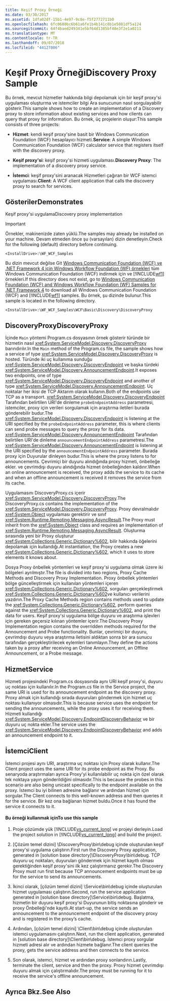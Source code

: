 ```yaml
---
title: Keşif Proxy Örneği
ms.date: 03/30/2017
ms.assetid: 1dfa02df-15b1-4e97-9c8e-f5f2772711b0
ms.openlocfilehash: 6fc0680bc6b61a6fe1b4b141c8b1e5081df5a124
ms.sourcegitcommit: 64f4baed249341e5bf64d1385bf48e3f2e1a0211
ms.translationtype: MT
ms.contentlocale: tr-TR
ms.lasthandoff: 09/07/2018
ms.locfileid: "44127806"
---
```

# <a name="discovery-proxy-sample"></a><span data-ttu-id="2267f-102">Keşif Proxy Örneği</span><span class="sxs-lookup"><span data-stu-id="2267f-102">Discovery Proxy Sample</span></span>
<span data-ttu-id="2267f-103">Bu örnek, mevcut hizmetler hakkında bilgi depolamak için bir keşif proxy'si uygulaması oluşturma ve istemciler bilgi Ara sunucunun nasıl sorgulayabilir gösterir.</span><span class="sxs-lookup"><span data-stu-id="2267f-103">This sample shows how to create an implementation of a Discovery proxy to store information about existing services and how clients can query that proxy for information.</span></span> <span data-ttu-id="2267f-104">Bu örnek, üç projelerin oluşur:</span><span class="sxs-lookup"><span data-stu-id="2267f-104">This sample consists of three projects:</span></span>  
  
-   <span data-ttu-id="2267f-105">**Hizmet**: kendi keşif proxy'sine basit bir Windows Communication Foundation (WCF) hesaplayıcı hizmeti.</span><span class="sxs-lookup"><span data-stu-id="2267f-105">**Service**: A simple Windows Communication Foundation (WCF) calculator service that registers itself with the discovery proxy.</span></span>  
  
-   <span data-ttu-id="2267f-106">**Keşif proxy'si**: keşif proxy'si hizmeti uygulaması.</span><span class="sxs-lookup"><span data-stu-id="2267f-106">**Discovery Proxy**: The implementation of a discovery proxy service.</span></span>  
  
-   <span data-ttu-id="2267f-107">**İstemci**: keşif proxy'sini aranacak Hizmetleri çağıran bir WCF istemci uygulaması.</span><span class="sxs-lookup"><span data-stu-id="2267f-107">**Client**: A WCF client application that calls the discovery proxy to search for services.</span></span>  
  
## <a name="demonstrates"></a><span data-ttu-id="2267f-108">Gösteriler</span><span class="sxs-lookup"><span data-stu-id="2267f-108">Demonstrates</span></span>  
 <span data-ttu-id="2267f-109">Keşif proxy'si uygulama</span><span class="sxs-lookup"><span data-stu-id="2267f-109">Discovery proxy implementation</span></span>  
  
> [!IMPORTANT]
>  <span data-ttu-id="2267f-110">Örnekler, makinenizde zaten yüklü.</span><span class="sxs-lookup"><span data-stu-id="2267f-110">The samples may already be installed on your machine.</span></span> <span data-ttu-id="2267f-111">Devam etmeden önce şu (varsayılan) dizin denetleyin.</span><span class="sxs-lookup"><span data-stu-id="2267f-111">Check for the following (default) directory before continuing.</span></span>  
>   
>  `<InstallDrive>:\WF_WCF_Samples`  
>   
>  <span data-ttu-id="2267f-112">Bu dizin mevcut değilse Git [Windows Communication Foundation (WCF) ve .NET Framework 4 için Windows Workflow Foundation (WF) örnekleri](https://go.microsoft.com/fwlink/?LinkId=150780) tüm Windows Communication Foundation (WCF) indirmek için ve [!INCLUDE[wf1](../../../../includes/wf1-md.md)] örnekleri.</span><span class="sxs-lookup"><span data-stu-id="2267f-112">If this directory does not exist, go to [Windows Communication Foundation (WCF) and Windows Workflow Foundation (WF) Samples for .NET Framework 4](https://go.microsoft.com/fwlink/?LinkId=150780) to download all Windows Communication Foundation (WCF) and [!INCLUDE[wf1](../../../../includes/wf1-md.md)] samples.</span></span> <span data-ttu-id="2267f-113">Bu örnek, şu dizinde bulunur.</span><span class="sxs-lookup"><span data-stu-id="2267f-113">This sample is located in the following directory.</span></span>  
>   
>  `<InstallDrive>:\WF_WCF_Samples\WCF\Basic\Discovery\DiscoveryProxy`  
  
## <a name="discoveryproxy"></a><span data-ttu-id="2267f-114">DiscoveryProxy</span><span class="sxs-lookup"><span data-stu-id="2267f-114">DiscoveryProxy</span></span>  
 <span data-ttu-id="2267f-115">İçinde `Main` yöntemi Program.cs dosyasının örnek gösterir türünde bir hizmetin nasıl <xref:System.ServiceModel.Discovery.DiscoveryProxy> barındırılır.</span><span class="sxs-lookup"><span data-stu-id="2267f-115">In the `Main` method of the Program.cs file, the sample shows how a service of type <xref:System.ServiceModel.Discovery.DiscoveryProxy> is hosted.</span></span> <span data-ttu-id="2267f-116">Türünde iki uç kullanıma sunduğu <xref:System.ServiceModel.Discovery.DiscoveryEndpoint> ve başka türdeki <xref:System.ServiceModel.Discovery.AnnouncementEndpoint>.</span><span class="sxs-lookup"><span data-stu-id="2267f-116">It exposes two endpoints, one of type <xref:System.ServiceModel.Discovery.DiscoveryEndpoint> and another of type <xref:System.ServiceModel.Discovery.AnnouncementEndpoint>.</span></span> <span data-ttu-id="2267f-117">Uç noktalar her ikisi de TCP Aktarım olarak kullanın.</span><span class="sxs-lookup"><span data-stu-id="2267f-117">Both of the endpoints use TCP as a transport.</span></span> <span data-ttu-id="2267f-118"><xref:System.ServiceModel.Discovery.DiscoveryEndpoint> Tarafından belirtilen URI'de dinleme `probeEndpointAddress` parametresi, istemciler, proxy için verileri sorgulamak için araştırma iletileri burada gönderebilir budur.</span><span class="sxs-lookup"><span data-stu-id="2267f-118">The <xref:System.ServiceModel.Discovery.DiscoveryEndpoint> is listening at the URI specified by the `probeEndpointAddress` parameter, this is where clients can send probe messages to query the proxy for its data.</span></span> <span data-ttu-id="2267f-119"><xref:System.ServiceModel.Discovery.AnnouncementEndpoint> Tarafından belirtilen URI'de dinleme `announcementEndpointAddress` parametresi.</span><span class="sxs-lookup"><span data-stu-id="2267f-119">The <xref:System.ServiceModel.Discovery.AnnouncementEndpoint> is listening at the URI specified by the `announcementEndpointAddress` parameter.</span></span> <span data-ttu-id="2267f-120">Burada proxy için Duyurular dinleyen budur.</span><span class="sxs-lookup"><span data-stu-id="2267f-120">This is where the proxy listens to for announcements.</span></span> <span data-ttu-id="2267f-121">Çevrimiçi bir duyuru alındığında proxy hizmeti, önbelleğe ekler. ve çevrimdışı duyuru alındığında hizmet önbelleğinden kaldırır.</span><span class="sxs-lookup"><span data-stu-id="2267f-121">When an online announcement is received, the proxy adds the service to its cache and when an offline announcement is received it removes the service from its cache.</span></span>  
  
 <span data-ttu-id="2267f-122">Uygulamasını DiscoveryProxy.cs içerir <xref:System.ServiceModel.Discovery.DiscoveryProxy>.</span><span class="sxs-lookup"><span data-stu-id="2267f-122">The DiscoveryProxy.cs contains the implementation of the <xref:System.ServiceModel.Discovery.DiscoveryProxy>.</span></span> <span data-ttu-id="2267f-123">Proxy devralmalıdır <xref:System.Object> uygulaması gerektirir ve sınıf <xref:System.Runtime.Remoting.Messaging.AsyncResult>.</span><span class="sxs-lookup"><span data-stu-id="2267f-123">The Proxy must inherit from the <xref:System.Object> class and requires an implementation of <xref:System.Runtime.Remoting.Messaging.AsyncResult>.</span></span> <span data-ttu-id="2267f-124">Oluşturma sırasında yeni bir Proxy oluşturur <xref:System.Collections.Generic.Dictionary%602>, bilir hakkında öğelerini depolamak için kullandığı.</span><span class="sxs-lookup"><span data-stu-id="2267f-124">At instantiation, the Proxy creates a new <xref:System.Collections.Generic.Dictionary%602>, which it uses to store elements it knows about.</span></span>  
  
 <span data-ttu-id="2267f-125">Dosya Proxy önbellek yöntemleri ve keşif proxy'si uygulama olmak üzere iki bölgeleri ayrılmıştır.</span><span class="sxs-lookup"><span data-stu-id="2267f-125">The file is divided into two regions, Proxy Cache Methods and Discovery Proxy Implementation.</span></span> <span data-ttu-id="2267f-126">Proxy önbellek yöntemleri bölge güncelleştirmek için kullanılan yöntemleri içeren <xref:System.Collections.Generic.Dictionary%602>, sorguları gerçekleştirmek <xref:System.Collections.Generic.Dictionary%602>ve kullanıcı verilerini yazdırın.</span><span class="sxs-lookup"><span data-stu-id="2267f-126">The Proxy Cache Methods region contains methods used to update the <xref:System.Collections.Generic.Dictionary%602>, perform queries against the <xref:System.Collections.Generic.Dictionary%602>, and print the data for users.</span></span> <span data-ttu-id="2267f-127">Keşif proxy'si uygulama bölge duyuru ve araştırma işlevleri için gereken geçersiz kılınan yöntemler içerir.</span><span class="sxs-lookup"><span data-stu-id="2267f-127">The Discovery Proxy Implementation region contains the overridden methods required for the Announcement and Probe functionality.</span></span> <span data-ttu-id="2267f-128">Bunlar, çevrimiçi bir duyuru, çevrimdışı duyuru veya araştırma iletisini aldıktan sonra bir ara sunucu tarafından gerçekleştirilecek eylemleri tanımlayın.</span><span class="sxs-lookup"><span data-stu-id="2267f-128">They define the actions taken by a proxy after receiving an Online Announcement, an Offline Announcement, or a Probe message.</span></span>  
  
## <a name="service"></a><span data-ttu-id="2267f-129">Hizmet</span><span class="sxs-lookup"><span data-stu-id="2267f-129">Service</span></span>  
 <span data-ttu-id="2267f-130">Hizmeti projesindeki Program.cs dosyasında aynı URI keşif proxy'si, duyuru uç noktası için kullanılır.</span><span class="sxs-lookup"><span data-stu-id="2267f-130">In the Program.cs file in the Service project, the same URI is used for its announcement endpoint as the discovery proxy.</span></span> <span data-ttu-id="2267f-131">Proxy almak için kullandığı sırada duyuruları göndermek için hizmet uç noktası kullanıyor olmasıdır.</span><span class="sxs-lookup"><span data-stu-id="2267f-131">This is because service uses the endpoint for sending the announcements, while the proxy uses it for receiving them.</span></span> <span data-ttu-id="2267f-132">Hizmeti kullandığı <xref:System.ServiceModel.Discovery.EndpointDiscoveryBehavior> ve bir duyuru uç nokta ekler.</span><span class="sxs-lookup"><span data-stu-id="2267f-132">The service uses the <xref:System.ServiceModel.Discovery.EndpointDiscoveryBehavior> and adds an announcement endpoint to it.</span></span>  
  
## <a name="client"></a><span data-ttu-id="2267f-133">İstemci</span><span class="sxs-lookup"><span data-stu-id="2267f-133">Client</span></span>  
 <span data-ttu-id="2267f-134">İstemci projesi aynı URI, araştırma uç noktası için Proxy olarak kullanır.</span><span class="sxs-lookup"><span data-stu-id="2267f-134">The Client project uses the same URI for its probe endpoint as the Proxy.</span></span> <span data-ttu-id="2267f-135">Bu senaryoda araştırmaları ayrıca Proxy'yi kullanılabilir uç nokta için özel olarak tek noktaya yayın gönderildiğini olmasıdır.</span><span class="sxs-lookup"><span data-stu-id="2267f-135">This is because the probes in this scenario are also being unicast specifically to the endpoint available on the proxy.</span></span> <span data-ttu-id="2267f-136">İstemci bu iyi bilinen adresine bağlanır ve ardından hizmet için sorgular.</span><span class="sxs-lookup"><span data-stu-id="2267f-136">The Client connects to this well-known address and then queries it for the service.</span></span> <span data-ttu-id="2267f-137">Bir kez ona bağlanan hizmet buldu.</span><span class="sxs-lookup"><span data-stu-id="2267f-137">Once it has found the service it connects to it.</span></span>  
  
#### <a name="to-use-this-sample"></a><span data-ttu-id="2267f-138">Bu örneği kullanmak için</span><span class="sxs-lookup"><span data-stu-id="2267f-138">To use this sample</span></span>  
  
1.  <span data-ttu-id="2267f-139">Proje çözümde yük [!INCLUDE[vs_current_long](../../../../includes/vs-current-long-md.md)] ve projeyi derleyin.</span><span class="sxs-lookup"><span data-stu-id="2267f-139">Load the project solution in [!INCLUDE[vs_current_long](../../../../includes/vs-current-long-md.md)] and build the project.</span></span>  
  
2.  <span data-ttu-id="2267f-140">[Çözüm temel dizini] \DiscoveryProxy\bin\debug içinde oluşturulan keşif proxy'si uygulama çalıştırın.</span><span class="sxs-lookup"><span data-stu-id="2267f-140">First run the Discovery Proxy application, generated in [solution base directory]\DiscoveryProxy\bin\debug.</span></span> <span data-ttu-id="2267f-141">TCP duyuru uç noktaları, duyuruları göndermek için hizmet kayıtlı olması gerektiğinden keşif proxy'sini ilk kez çalıştırmanız gerekir.</span><span class="sxs-lookup"><span data-stu-id="2267f-141">The Discovery Proxy must run first because TCP announcement endpoints must be up for the service to send its announcements.</span></span>  
  
3.  <span data-ttu-id="2267f-142">İkinci olarak, [çözüm temel dizini] \Service\bin\debug içinde oluşturulan hizmet uygulaması çalıştırın.</span><span class="sxs-lookup"><span data-stu-id="2267f-142">Second, run the service application generated in [solution base directory]\Service\bin\debug.</span></span> <span data-ttu-id="2267f-143">Başlatma, hizmetin bir duyuru keşif proxy'si Duyurunun bitiş noktasına gönderir ve proxy Önbelleği'nde kayıtlı.</span><span class="sxs-lookup"><span data-stu-id="2267f-143">At start-up, the service sends an announcement to the announcement endpoint of the discovery proxy and is registered in the proxy’s cache.</span></span>  
  
4.  <span data-ttu-id="2267f-144">Ardından, [çözüm temel dizini] \Client\bin\debug içinde oluşturulan istemci uygulamasını çalıştırın.</span><span class="sxs-lookup"><span data-stu-id="2267f-144">Next, run the client application, generated in [solution base directory]\Client\bin\debug.</span></span> <span data-ttu-id="2267f-145">İstemci proxy sorgular hizmeti adresi alır ve ardından hizmete bağlanır.</span><span class="sxs-lookup"><span data-stu-id="2267f-145">The client queries the proxy, gets the service address and then connects to the service.</span></span>  
  
5.  <span data-ttu-id="2267f-146">Son olarak, istemci, hizmet ve ardından proxy sonlandırın.</span><span class="sxs-lookup"><span data-stu-id="2267f-146">Lastly, terminate the client, service and then the proxy.</span></span> <span data-ttu-id="2267f-147">Proxy hizmet çevrimdışı duyuru almak için çalıştırmalıdır.</span><span class="sxs-lookup"><span data-stu-id="2267f-147">The proxy must be running for it to receive the service's offline announcement.</span></span>  
  
## <a name="see-also"></a><span data-ttu-id="2267f-148">Ayrıca Bkz.</span><span class="sxs-lookup"><span data-stu-id="2267f-148">See Also</span></span>

